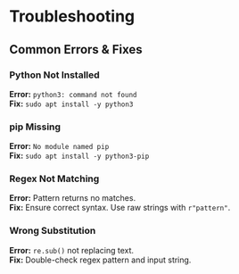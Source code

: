# Troubleshooting

## Common Errors & Fixes

### Python Not Installed
**Error:** `python3: command not found`  
**Fix:** `sudo apt install -y python3`

### pip Missing
**Error:** `No module named pip`  
**Fix:** `sudo apt install -y python3-pip`

### Regex Not Matching
**Error:** Pattern returns no matches.  
**Fix:** Ensure correct syntax. Use raw strings with `r"pattern"`.

### Wrong Substitution
**Error:** `re.sub()` not replacing text.  
**Fix:** Double-check regex pattern and input string.

